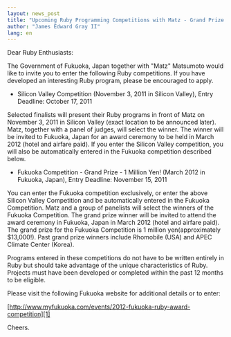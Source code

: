 ```yaml
---
layout: news_post
title: "Upcoming Ruby Programming Competitions with Matz - Grand Prize - 1,000,000 JPY!"
author: "James Edward Gray II"
lang: en
---
```


Dear Ruby Enthusiasts:

The Government of Fukuoka, Japan together with \"Matz\" Matsumoto would
like to invite you to enter the following Ruby competitions. If you have
developed an interesting Ruby program, please be encouraged to apply.

* Silicon Valley Competition (November 3, 2011 in Silicon Valley), Entry
  Deadline: October 17, 2011

Selected finalists will present their Ruby programs in front of Matz on
November 3, 2011 in Silicon Valley (exact location to be announced
later). Matz, together with a panel of judges, will select the winner.
The winner will be invited to Fukuoka, Japan for an award ceremony to be
held in March 2012 (hotel and airfare paid). If you enter the Silicon
Valley competition, you will also be automatically entered in the
Fukuoka competition described below.

* Fukuoka Competition - Grand Prize - 1 Million Yen! (March 2012 in
  Fukuoka, Japan), Entry Deadline: November 15, 2011

You can enter the Fukuoka competition exclusively, or enter the above
Silicon Valley Competition and be automatically entered in the Fukuoka
Competition. Matz and a group of panelists will select the winners of
the Fukuoka Competition. The grand prize winner will be invited to
attend the award ceremony in Fukuoka, Japan in March 2012 (hotel and
airfare paid). The grand prize for the Fukuoka Competition is 1 million
yen(approximately $13,000!). Past grand prize winners include Rhomobile
(USA) and APEC Climate Center (Korea).

Programs entered in these competitions do not have to be written
entirely in Ruby but should take advantage of the unique characteristics
of Ruby. Projects must have been developed or completed within the past
12 months to be eligible.

Please visit the following Fukuoka website for additional details or to
enter:

[http://www.myfukuoka.com/events/2012-fukuoka-ruby-award-competition][1]

Cheers.



[1]: http://www.myfukuoka.com/events/2012-fukuoka-ruby-award-competition
